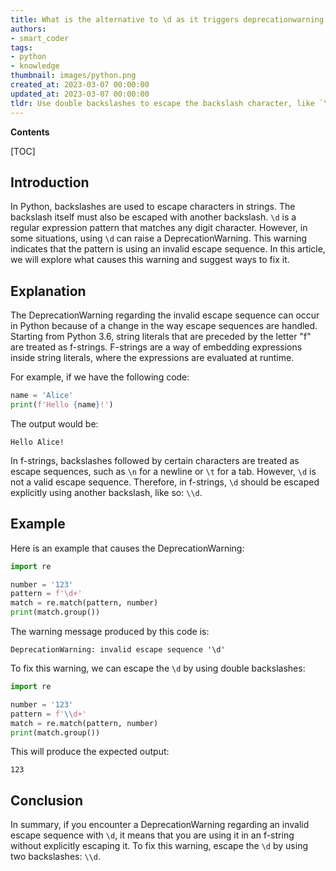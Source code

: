```yaml
---
title: What is the alternative to \d as it triggers deprecationwarning due to an invalid escape sequence?
authors:
- smart_coder
tags:
- python
- knowledge
thumbnail: images/python.png
created_at: 2023-03-07 00:00:00
updated_at: 2023-03-07 00:00:00
tldr: Use double backslashes to escape the backslash character, like `\\d`.
---
```


**Contents**

[TOC]

## Introduction
In Python, backslashes are used to escape characters in strings. The backslash itself must also be escaped with another backslash. `\d` is a regular expression pattern that matches any digit character. However, in some situations, using `\d` can raise a DeprecationWarning. This warning indicates that the pattern is using an invalid escape sequence. In this article, we will explore what causes this warning and suggest ways to fix it.

## Explanation
The DeprecationWarning regarding the invalid escape sequence can occur in Python because of a change in the way escape sequences are handled. Starting from Python 3.6, string literals that are preceded by the letter "f" are treated as f-strings. F-strings are a way of embedding expressions inside string literals, where the expressions are evaluated at runtime. 

For example, if we have the following code: 

```python
name = 'Alice'
print(f'Hello {name}!')
```

The output would be: 
```
Hello Alice!
```

In f-strings, backslashes followed by certain characters are treated as escape sequences, such as `\n` for a newline or `\t` for a tab. However, `\d` is not a valid escape sequence. Therefore, in f-strings, `\d` should be escaped explicitly using another backslash, like so: `\\d`.

## Example
Here is an example that causes the DeprecationWarning:
```python
import re

number = '123'
pattern = f'\d+'
match = re.match(pattern, number)
print(match.group())
```
The warning message produced by this code is:
```
DeprecationWarning: invalid escape sequence '\d'
```

To fix this warning, we can escape the `\d` by using double backslashes:
```python
import re

number = '123'
pattern = f'\\d+'
match = re.match(pattern, number)
print(match.group())
```

This will produce the expected output:
```
123
```

## Conclusion
In summary, if you encounter a DeprecationWarning regarding an invalid escape sequence with `\d`, it means that you are using it in an f-string without explicitly escaping it. To fix this warning, escape the `\d` by using two backslashes: `\\d`.
